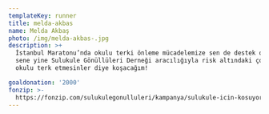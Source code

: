 ```yaml
---
templateKey: runner
title: melda-akbas
name: Melda Akbaş
photo: /img/melda-akbas-.jpg
description: >+
  İstanbul Maratonu’nda okulu terki önleme mücadelemize sen de destek ol! Bu
  sene yine Sulukule Gönüllüleri Derneği aracılığıyla risk altındaki çocuklar
  okulu terk etmesinler diye koşacağım! 

goaldonation: '2000'
fonzip: >-
  https://fonzip.com/sulukulegonulluleri/kampanya/sulukule-icin-kosuyorum--okulu-terki-onluyorum-43
---
```



